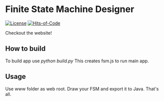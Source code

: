 # Finite State Machine Designer
[![License](https://img.shields.io/badge/license-MIT-green.svg)](https://github.com/magdel/fsm-designer/blob/master/LICENSE.txt)
[![Hits-of-Code](https://hitsofcode.com/github/magdel/fsm-designer?branch=master&label=Hits-of-Code)](https://hitsofcode.com/github/magdel/fsm-designer/view?branch=master&label=Hits-of-Code)

Checkout the website!

## How to build

To build app use _python build.py_
This creates fsm.js to run main app.

## Usage

Use www folder as web root. Draw your FSM and export it to Java. 
That's all.